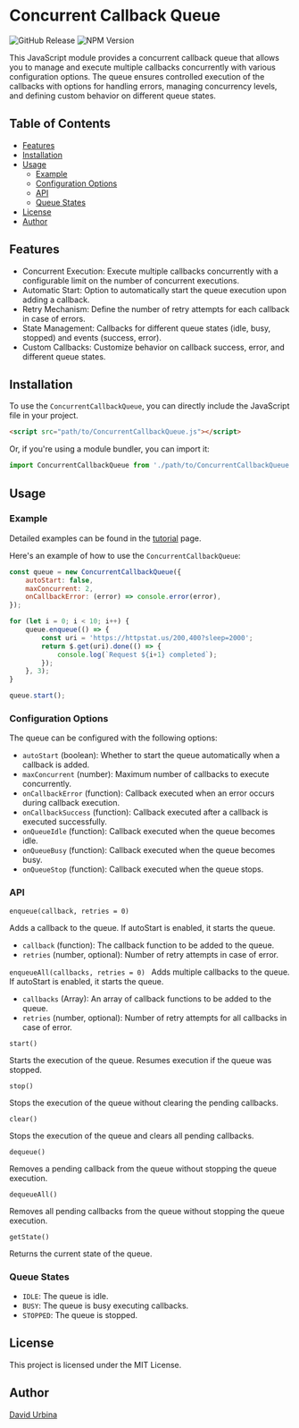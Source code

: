 # Concurrent Callback Queue

![GitHub Release](https://img.shields.io/github/v/release/Diomeh/concurrent_callback_queue)
<img alt="NPM Version" src="https://img.shields.io/npm/v/%40diomeh%2Fconcurrent_callback_queue?link=https%3A%2F%2Fwww.npmjs.com%2Fpackage%2F%40diomeh%2Fconcurrent_callback_queue">

This JavaScript module provides a concurrent callback queue that allows you to manage and execute multiple callbacks concurrently with various configuration options. The queue ensures controlled execution of the callbacks with options for handling errors, managing concurrency levels, and defining custom behavior on different queue states.

## Table of Contents

- [Features](#features)
- [Installation](#installation)
- [Usage](#usage)
  - [Example](#example)
  - [Configuration Options](#configuration-options)
  - [API](#api)
  - [Queue States](#queue-states)
- [License](#license)
- [Author](#author)

## Features
- Concurrent Execution: Execute multiple callbacks concurrently with a configurable limit on the number of concurrent executions.
- Automatic Start: Option to automatically start the queue execution upon adding a callback.
- Retry Mechanism: Define the number of retry attempts for each callback in case of errors.
- State Management: Callbacks for different queue states (idle, busy, stopped) and events (success, error).
- Custom Callbacks: Customize behavior on callback success, error, and different queue states.

## Installation

To use the `ConcurrentCallbackQueue`, you can directly include the JavaScript file in your project.

```html
<script src="path/to/ConcurrentCallbackQueue.js"></script>
```

Or, if you're using a module bundler, you can import it:

```javascript
import ConcurrentCallbackQueue from './path/to/ConcurrentCallbackQueue.js';
```

## Usage

### Example

Detailed examples can be found in the [tutorial](tutorials/concurrent-callback-queue.md) page.

Here's an example of how to use the `ConcurrentCallbackQueue`:

```javascript
const queue = new ConcurrentCallbackQueue({
    autoStart: false,
    maxConcurrent: 2,
    onCallbackError: (error) => console.error(error),
});

for (let i = 0; i < 10; i++) {
    queue.enqueue(() => {
        const uri = 'https://httpstat.us/200,400?sleep=2000';
        return $.get(uri).done(() => {
            console.log(`Request ${i+1} completed`);
        });
    }, 3);
}

queue.start();
```

### Configuration Options

The queue can be configured with the following options:

- `autoStart` (boolean): Whether to start the queue automatically when a callback is added.
- `maxConcurrent` (number): Maximum number of callbacks to execute concurrently.
- `onCallbackError` (function): Callback executed when an error occurs during callback execution.
- `onCallbackSuccess` (function): Callback executed after a callback is executed successfully.
- `onQueueIdle` (function): Callback executed when the queue becomes idle.
- `onQueueBusy` (function): Callback executed when the queue becomes busy.
- `onQueueStop` (function): Callback executed when the queue stops.

### API

`enqueue(callback, retries = 0)`

Adds a callback to the queue. If autoStart is enabled, it starts the queue.

- `callback` (function): The callback function to be added to the queue.
- `retries` (number, optional): Number of retry attempts in case of error.

`enqueueAll(callbacks, retries = 0)
`
Adds multiple callbacks to the queue. If autoStart is enabled, it starts the queue.

- `callbacks` (Array<function>): An array of callback functions to be added to the queue.
- `retries` (number, optional): Number of retry attempts for all callbacks in case of error.

`start()`

Starts the execution of the queue. Resumes execution if the queue was stopped.

`stop()`

Stops the execution of the queue without clearing the pending callbacks.

`clear()`

Stops the execution of the queue and clears all pending callbacks.

`dequeue()`

Removes a pending callback from the queue without stopping the queue execution.

`dequeueAll()`

Removes all pending callbacks from the queue without stopping the queue execution.

`getState()`

Returns the current state of the queue.

### Queue States

- `IDLE`: The queue is idle.
- `BUSY`: The queue is busy executing callbacks.
- `STOPPED`: The queue is stopped.

## License

This project is licensed under the MIT License.

## Author

[David Urbina](https://github.com/Diomeh)
